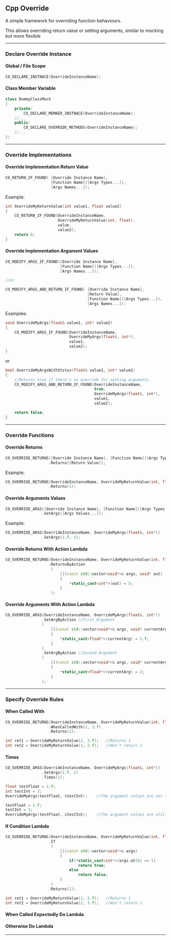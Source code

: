 ## Cpp Override

A simple framework for overriding function behaviours.

This allows overriding return value or setting arguments, similar to mocking but more flexible

---

### Declare Override Instance
#### Global / File Scope
```cpp
CO_DECLARE_INSTNACE(OverrideInstanceName);
```
#### Class Member Variable
```cpp
class DummyClassMock
{
    private:
        CO_DECLARE_MEMBER_INSTNACE(OverrideInstanceName);
    //...
    public:
        CO_DECLARE_OVERRIDE_METHODS(OverrideInstanceName);
    //...
};
```

---

### Override Implementations
#### Override Implementation Return Value
```cpp
CO_RETURN_IF_FOUND( [Override Instance Name], 
                    [Function Name]([Args Types...]), 
                    [Args Names...]);
```

Example:
```cpp
int OverrideMyReturnValue(int value1, float value2)
{
    CO_RETURN_IF_FOUND(OverrideInstanceName, 
                       OverrideMyReturnValue(int, float), 
                       value, 
                       value2);
    return 0;
}
```
#### Override Implementation Argument Values
```cpp
CO_MODIFY_ARGS_IF_FOUND([Override Instance Name], 
                        [Function Name]([Args Types...]), 
                        [Args Names...]);

//or

CO_MODIFY_ARGS_AND_RETURN_IF_FOUND( [Override Instance Name], 
                                    [Return Value],
                                    [Function Name]([Args Types...]), 
                                    [Args Names...]);
```

Examples:
```cpp
void OverrideMyArgs(float& value1, int* value2)
{
    CO_MODIFY_ARGS_IF_FOUND(OverrideInstanceName, 
                            OverrideMyArgs(float&, int*), 
                            value1, 
                            value2);
}
```
or
```cpp
bool OverrideMyArgsWithStstus(float& value1, int* value2)
{
    //Returns true if there's an override for setting arguments
    CO_MODIFY_ARGS_AND_RETURN_IF_FOUND(OverrideInstanceName, 
                                       true,
                                       OverrideMyArgs(float&, int*), 
                                       value1, 
                                       value2);

    return false;
}
```

---

### Override Functions
#### Override Returns
```cpp
CO_OVERRIDE_RETURNS([Override Instance Name], [Function Name]([Args Types...]))
                   .Returns([Return Value]);
```
Example:
```cpp
CO_OVERRIDE_RETURNS(OverrideInstanceName, OverrideMyReturnValue(int, float))
                   .Returns(1);
```
#### Override Arguments Values
```cpp
CO_OVERRIDE_ARGS([Override Instance Name], [Function Name]([Args Types...]))
                .SetArgs([Args Values...]);
```
Example:
```cpp
CO_OVERRIDE_ARGS(OverrideInstanceName, OverrideMyArgs(float&, int*))
                .SetArgs(1.f, 3);
```
#### Override Returns With Action Lambda
```cpp
CO_OVERRIDE_RETURNS(OverrideInstanceName, OverrideMyReturnValue(int, float))
                   .ReturnsByAction
                    ( 
                        [](const std::vector<void*>& args, void* out)
                        { 
                            *static_cast<int*>(out) = 5;
                        }
                    );
```
#### Override Arguments With Action Lambda
```cpp
CO_OVERRIDE_ARGS(OverrideInstanceName, OverrideMyArgs(float&, int*))
                .SetArgByAction //First Argument
                (
                    [](const std::vector<void*>& args, void* currentArg)
                    {
                        *static_cast<float*>(currentArg) = 1.f;
                    }
                )
                .SetArgByAction //Second Argument
                (
                    [](const std::vector<void*>& args, void* currentArg)
                    {
                        *static_cast<float*>(currentArg) = 2;
                    }
                );
```

---

### Specify Override Rules
#### When Called With
```cpp
CO_OVERRIDE_RETURNS(OverrideInstanceName, OverrideMyReturnValue(int, float))
                   .WhenCalledWith(2, 3.f)
                   .Returns(1);

int ret1 = OverrideMyReturnValue(2, 3.f);   //Returns 1
int ret2 = OverrideMyReturnValue(1, 2.f);   //Won't return 1
```

#### Times
```cpp
CO_OVERRIDE_ARGS(OverrideInstanceName, OverrideMyArgs(float&, int*))
                .SetArgs(1.f, 2)
                .Times(1);

float testFloat = 2.f;
int testInt = 3;
OverrideMyArgs(testFloat, &testInt);    //The argument values are set to 1.f and 2

testFloat = 2.f;
testInt = 3;
OverrideMyArgs(testFloat, &testInt);    //The argument values are still 2.f and 3
```

#### If Condition Lambda
```cpp
CO_OVERRIDE_RETURNS(OverrideInstanceName, OverrideMyReturnValue(int, float))
                   .If
                    (
                        [](const std::vector<void*>& args)
                        {
                            if(*static_cast<int*>(args.at(0) == 1)
                                return true;
                            else
                                return false;
                        }
                    )
                   .Returns(1);

int ret1 = OverrideMyReturnValue(1, 2.f);   //Returns 1
int ret2 = OverrideMyReturnValue(2, 3.f);   //Won't return 1
```

#### When Called Expectedly Do Lambda



#### Otherwise Do Lambda





---